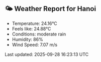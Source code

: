 <!-- WEATHER-START -->
## 🌤 Weather Report for Hanoi

- Temperature: 24.16°C
- Feels like: 24.88°C
- Conditions: moderate rain
- Humidity: 86%
- Wind Speed: 7.07 m/s

Last updated: 2025-09-28 16:23:13 UTC
<!-- WEATHER-END -->

